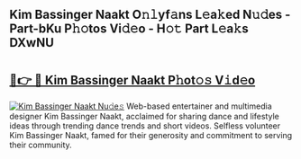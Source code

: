 ## Kim Bassinger Naakt O𝚗𝚕yf𝚊ns L𝚎a𝚔ed N𝚞𝚍es - Part-bKu P𝚑𝚘tos Vi𝚍𝚎o - H𝚘𝚝 Part L𝚎a𝚔s DXwNU

# <h2><a href="http://kf4hzjy.oniu.top/?m=Kim+Bassinger+Naakt">🔗👉 🔴 Kim Bassinger Naakt P𝚑ot𝚘𝚜 V𝚒d𝚎o</a></h2>

[![Kim Bassinger Naakt Nu𝚍e𝚜](https://i.imgur.com/0qMVB7G.gif)](http://kf4hzjy.oniu.top/?m=Kim+Bassinger+Naakt)
Web-based entertainer and multimedia designer Kim Bassinger Naakt, acclaimed for sharing dance and lifestyle ideas through trending dance trends and short videos. Selfless volunteer Kim Bassinger Naakt, famed for their generosity and commitment to serving their community.  
